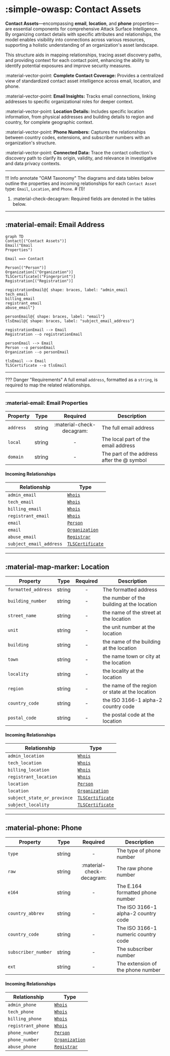 # :simple-owasp: Contact Assets 

**Contact Assets**—encompassing **email**, **location**, and **phone** properties—are essential components for comprehensive Attack Surface Intelligence. By organizing contact details with specific attributes and relationships, the model enables visibility into connections across various resources, supporting a holistic understanding of an organization's asset landscape.

This structure aids in mapping relationships, tracing asset discovery paths, and providing context for each contact point, enhancing the ability to identify potential exposures and improve security measures.

:material-vector-point: **Complete Contact Coverage:** Provides a centralized view of standardized contact asset intelligence across email, location, and phone.

:material-vector-point: **Email Insights:** Tracks email connections, linking addresses to specific organizational roles for deeper context.

:material-vector-point: **Location Details:** Includes specific location information, from physical addresses and building details to region and country, for complete geographic context.

:material-vector-point: **Phone Numbers:** Captures the relationships between country codes, extensions, and subscriber numbers with an organization's structure.

:material-vector-point: **Connected Data:** Trace the contact collection's discovery path to clarify its origin, validity, and relevance in investigative and data privacy contexts.


---

!!! Info annotate "OAM Taxonomy"
    The diagrams and data tables below outline the properties and incoming relationships for each `Contact Asset` type: `Email`, `Location`, and `Phone`. # (1)!

1. :material-check-decagram: Required fields are denoted in the tables below.

---

## :material-email: Email Address


``` mermaid
graph TD
Contact[("Contact Assets")]
Email("Email
Properties")

Email ==> Contact

Person[("Person")]
Organization[("Organization")]
TLSCertificate[("Fingerprint")]
Registration[("Registration")]

registrationEmail@{ shape: braces, label: "admin_email
tech_email
billing_email
registrant_email
abuse_email"}

personEmail@{ shape: braces, label: "email"}
tlsEmail@{ shape: braces, label: "subject_email_address"}

registrationEmail --> Email
Registration --o registrationEmail

personEmail --> Email
Person --o personEmail
Organization --o personEmail 

tlsEmail --> Email
TLSCertificate --o tlsEmail
```

---

??? Danger "Requirements"
    A full email `address`, formatted as a `string`, is required to map the related relationships.

---

### :material-email: Email Properties

| Property | Type | Required | Description |
| -------- | ---- | :--------: | ----------- |
| `address` | string | :material-check-decagram: | The full email address |
| `local` | string | - | The local part of the email address |
| `domain` | string | - | The part of the address after the @ symbol |


#### Incoming Relationships

| Relationship | Type |
| ------------ | ---- |
| `admin_email` | [`Whois`](#whois) |
| `tech_email` | [`Whois`](#whois) |
| `billing_email` | [`Whois`](#whois) |
| `registrant_email` | [`Whois`](#whois) |
| `email` | [`Person`](#person) |
| `email` | [`Organization`](#organization) |
| `abuse_email` | [`Registrar`](#registrar) |
| `subject_email_address` | [`TLSCertificate`](#tls-certificate) |

---

## :material-map-marker: Location

| Property | Type | Required | Description |
| -------- | ---- | :--------: | ----------- |
| `formatted_address` | string | - | The formatted address |
| `building_number` | string | - | the number of the building at the location |
| `street_name` | string | - | the name of the street at the location |
| `unit` | string | - | the unit number at the location |
| `building` | string | - | the name of the building at the location |
| `town` | string | - | the name town or city at the location |
| `locality` | string | - | the locality at the location |
| `region` | string | - | the name of the region or state at the location |
| `country_code` | string | - | the ISO 3166-1 alpha-2 country code |
| `postal_code` | string | - | the postal code at the location |


#### Incoming Relationships

| Relationship | Type |
| ------------ | ---- |
| `admin_location` | [`Whois`](#whois) |
| `tech_location` | [`Whois`](#whois) |
| `billing_location` | [`Whois`](#whois) |
| `registrant_location` | [`Whois`](#whois) |
| `location` | [`Person`](#person) |
| `location` | [`Organization`](#organization) |
| `subject_state_or_province` | [`TLSCertificate`](#tls-certificate) |
| `subject_locality` | [`TLSCertificate`](#tls-certificate) |

---

## :material-phone: Phone

| Property | Type | Required | Description |
| -------- | ---- | :--------: | ----------- |
| `type` | string | - | The type of phone number |
| `raw` | string | :material-check-decagram: | The raw phone number |
| `e164` | string | - | The E.164 formatted phone number |
| `country_abbrev` | string | - | The ISO 3166-1 alpha-2 country code |
| `country_code` | string | - | The ISO 3166-1 numeric country code |
| `subscriber_number` | string | - | The subscriber number |
| `ext` | string | - | The extension of the phone number |


#### Incoming Relationships

| Relationship | Type |
| ------------ | ---- |
| `admin_phone` | [`Whois`](#whois) |
| `tech_phone` | [`Whois`](#whois) |
| `billing_phone` | [`Whois`](#whois) |
| `registrant_phone` | [`Whois`](#whois) |
| `phone_number` | [`Person`](#person) |
| `phone_number` | [`Organization`](#organization) |
| `abuse_phone` | [`Registrar`](#registrar) |

